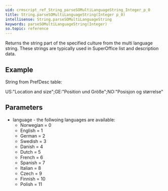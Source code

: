```yaml
---
uid: crmscript_ref_String_parseSOMultiLanguageString_Integer_p_0
title: String.parseSOMultiLanguageString(Integer p_0)
intellisense: String.parseSOMultiLanguageString
keywords: parseSOMultiLanguageString(Integer)
so.topic: reference
---
```



Returns the string part of the specified culture from the multi language string.
These strings are typically used in SuperOffice list and description data.




## Example

String from PrefDesc table:

US:"Location and size";GE:"Position und Größe";NO:"Posisjon og størrelse"



## Parameters


 - language - the follwoing languages are available:
   - Norwegian = 0
   - English = 1
   - German = 2
   - Swedish = 3
   - Danish = 4
   - Dutch = 5
   - French = 6
   - Spanish = 7
   - Italian = 8
   - Czech = 9
   - Finnish = 10
   - Polish = 11


